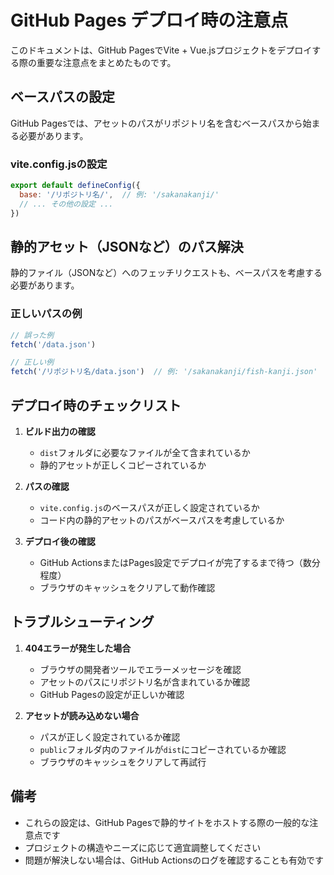 # GitHub Pages デプロイ時の注意点

このドキュメントは、GitHub PagesでVite + Vue.jsプロジェクトをデプロイする際の重要な注意点をまとめたものです。

## ベースパスの設定

GitHub Pagesでは、アセットのパスがリポジトリ名を含むベースパスから始まる必要があります。

### vite.config.jsの設定

```javascript
export default defineConfig({
  base: '/リポジトリ名/',  // 例: '/sakanakanji/'
  // ... その他の設定 ...
})
```

## 静的アセット（JSONなど）のパス解決

静的ファイル（JSONなど）へのフェッチリクエストも、ベースパスを考慮する必要があります。

### 正しいパスの例

```javascript
// 誤った例
fetch('/data.json')

// 正しい例
fetch('/リポジトリ名/data.json')  // 例: '/sakanakanji/fish-kanji.json'
```

## デプロイ時のチェックリスト

1. **ビルド出力の確認**
   - `dist`フォルダに必要なファイルが全て含まれているか
   - 静的アセットが正しくコピーされているか

2. **パスの確認**
   - `vite.config.js`のベースパスが正しく設定されているか
   - コード内の静的アセットのパスがベースパスを考慮しているか

3. **デプロイ後の確認**
   - GitHub ActionsまたはPages設定でデプロイが完了するまで待つ（数分程度）
   - ブラウザのキャッシュをクリアして動作確認

## トラブルシューティング

1. **404エラーが発生した場合**
   - ブラウザの開発者ツールでエラーメッセージを確認
   - アセットのパスにリポジトリ名が含まれているか確認
   - GitHub Pagesの設定が正しいか確認

2. **アセットが読み込めない場合**
   - パスが正しく設定されているか確認
   - `public`フォルダ内のファイルが`dist`にコピーされているか確認
   - ブラウザのキャッシュをクリアして再試行

## 備考

- これらの設定は、GitHub Pagesで静的サイトをホストする際の一般的な注意点です
- プロジェクトの構造やニーズに応じて適宜調整してください
- 問題が解決しない場合は、GitHub Actionsのログを確認することも有効です